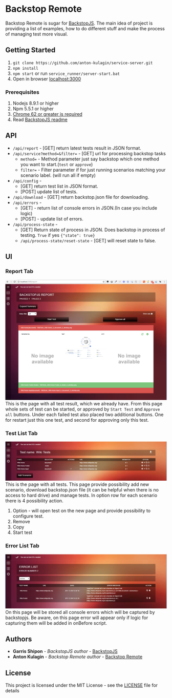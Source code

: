 
# Backstop Remote

Backstop Remote is sugar for [BackstopJS](https://github.com/garris/BackstopJS). The main idea of project is providing a list of examples, how to do different stuff and make the process of managing test more visual.


## Getting Started

1. ```git clone https://github.com/anton-kulagin/service-server.git ```
2. ``` npm install ```
3. ``` npm start ```  or run ```service_runner/server-start.bat```
4. Open in browser [localhost:3000](localhost:3000)


### Prerequisites
1. Nodejs 8.9.1 or higher
2. Npm 5.5.1 or higher
3. [Chrome 62 or greater is required](https://www.google.com/chrome/browser/desktop/index.html)
4. Read [BackstopJS readme](https://github.com/garris/BackstopJS)

## API <br>
- ```/api/report``` - [GET] return latest tests result in JSON format.
- ```/api/service?method=&filter=``` - [GET] url for processing backstop tasks
    - ```method=``` - Method parameter just say backstop which one method you want to start.(```test``` or ```approve```)
    - ```filter=``` - Filter parameter if for just running scenarios matching your scenario label. (will run all if empty)
- ```/api/config``` - 
    - [GET] return test list in JSON format.
    - [POST] update list of tests.
- ```/api/download``` - [GET] return backstop.json file for downloading.
- ```/api/errors``` - 
    - [GET] - return list of console errors in JSON.(In case you include logic)
    - [POST] - update list of errors.
- ```/api/process-state``` - 
    - [GET] Return state of process in JSON. Does backstop in process of testing. ```True``` if yes
    ```{"state": true}```
    - ```/api/process-state/reset-state``` - [GET] will reset state to false.


## UI
### Report Tab
![Report Tab](assets/report_tab.png "Report Tab")
This is the page with all test result, which we already have. From this page whole sets of test can be started, or approved by `Start Test` and `Approve all` buttons. Under each failed test also placed two additional buttons. One for restart just this one test, and second for approving only this test.

### Test List Tab
![Test List Tab](assets/test_list_tab.png "Test List Tab")
This is the page with all tests. This page provide possibility add new scenario, download backstop.json file (it can be helpful when there is no access to hard drive) and manage tests. In option row for each scenario there is 4 possibility action. 
1. Option - will open test on the new page and provide possibility to configure test.
2. Remove
3. Copy
4. Start test

### Error List Tab
![Error List Tab](assets/error_list_tab.png "Error List Tab")
On this page will be stored all console errors which will be captured by backstopjs.
Be aware, on this page error will appear only if logic for capturing them will be added in onBefore script.


## Authors

* **Garris Shipon** - *BackstopJS author* - [BackstopJS](https://github.com/garris/BackstopJS)
* **Anton Kulagin** - *Backstop Remote author* - [Backstop Remote](https://github.com/anton-kulagin/service-server)


## License

This project is licensed under the MIT License - see the [LICENSE](LICENSE.md) file for details

